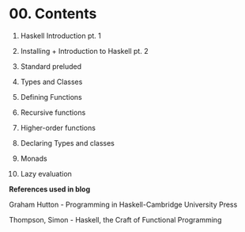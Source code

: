 # 00. Contents

01. Haskell Introduction pt. 1

02. Installing + Introduction to Haskell pt. 2

03. Standard preluded

04. Types and Classes

05. Defining Functions

06. Recursive functions

07. Higher-order functions

08. Declaring Types and classes

09. Monads

10. Lazy evaluation

**References used in blog**

Graham Hutton - Programming in Haskell-Cambridge University Press

Thompson, Simon - Haskell, the Craft of Functional Programming
